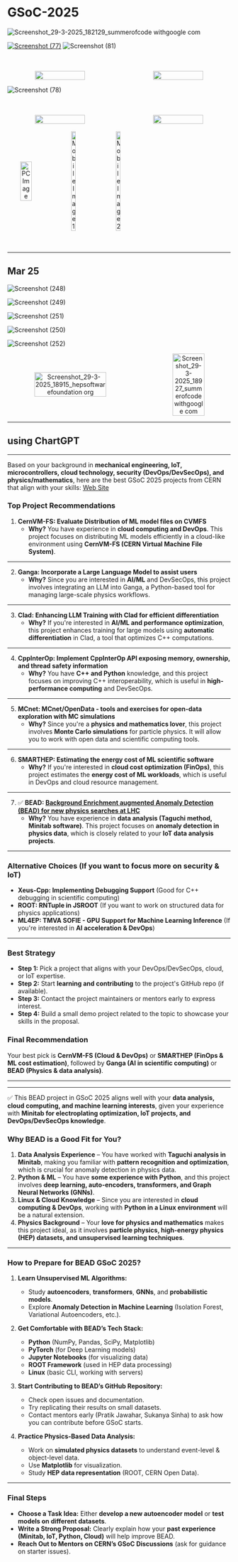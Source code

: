 # GSoC-2025

![Screenshot_29-3-2025_182129_summerofcode withgoogle com](https://github.com/user-attachments/assets/bbbe6ab8-f646-4bba-af43-b1068f56ca01)
</br>

[![Screenshot (77)](https://github.com/user-attachments/assets/bb21909f-c8f8-403b-a872-0c8311f2f1b1)](https://www.gsocorganizations.dev/)
![Screenshot (81)](https://github.com/user-attachments/assets/d9ad1864-9975-48db-a39e-1af0cc8e8a9b)

</br>
</br>

<div style='display:flex; align-items:center; gap: 30px;' align='center'>
<img width="48%" src="https://github.com/user-attachments/assets/d302f2d9-1bdd-419a-9cc6-433dfd5d0a6b">
<img width="48%" src="https://github.com/user-attachments/assets/623d6cfc-bf9f-40a4-adcb-047013cedbec">
</div>

![Screenshot (78)](https://github.com/user-attachments/assets/2153d089-3666-4c9e-9484-f55f651a0e31)

</br>
</br>

<div style='display:flex; align-items:center; gap: 30px;' align='center'>
<img width="48%" src="https://github.com/user-attachments/assets/f58144d2-4baa-4d4f-9659-4d9ea9513a40">
<img width="48%" src="https://github.com/user-attachments/assets/3446805f-c0de-4be1-921b-39f08caa4b9d">
</div>
</br>


<div style='display:flex; align-items:center; gap: 30px;' align='center'>
  <a href="https://hepsoftwarefoundation.org/activities/gsoc.html">
    <img width="55%" src="https://github.com/user-attachments/assets/7b4f1878-73fd-4ce4-9c4f-b0c1349f28a5" alt="PC Image">
  </a>
  <img width="14%" src="https://github.com/user-attachments/assets/3d939068-71b5-4935-91d2-b577bb887ccd" alt="Mobile Image 1">
  <img width="14%" src="https://github.com/user-attachments/assets/f0656d1b-0ab2-412b-95d1-535efc576b8b" alt="Mobile Image 2">
</div>

</br>
</br>

---

## Mar 25

![Screenshot (248)](https://github.com/user-attachments/assets/53a87a80-1141-44d2-8bbf-0d4737905fba)
</br>

![Screenshot (249)](https://github.com/user-attachments/assets/31786e47-5c79-4d4e-aa4d-3b5cdce1412f)
</br>

![Screenshot (251)](https://github.com/user-attachments/assets/d1bdfe97-d14e-46ab-b647-ea4fd7467170)
</br>

![Screenshot (250)](https://github.com/user-attachments/assets/1ffec415-6e90-408c-a4d0-78578a487b42)
</br>

![Screenshot (252)](https://github.com/user-attachments/assets/e5e2eba6-6986-403d-ac2a-80a662708138)
</br>

<div style='display:flex; align-items:center; gap: 30px;' align='center'>
<img width="57%" src="https://github.com/user-attachments/assets/bdc58af2-42f0-4a51-bea7-30800a9f182d" alt="Screenshot_29-3-2025_18915_hepsoftwarefoundation org">
<img width="38%" src="https://github.com/user-attachments/assets/30b48b3a-14ef-4b4e-9e40-cb1e0389624f" alt="Screenshot_29-3-2025_18927_summerofcode withgoogle com">
</div>

---

## using ChartGPT

---

Based on your background in **mechanical engineering, IoT, microcontrollers, cloud technology, security (DevOps/DevSecOps), and physics/mathematics**, here are the best GSoC 2025 projects from CERN that align with your skills: [Web Site](https://hepsoftwarefoundation.org/gsoc/2025/summary.html)

### **Top Project Recommendations**  
1. **CernVM-FS: Evaluate Distribution of ML model files on CVMFS**  
   - **Why?** You have experience in **cloud computing and DevOps**. This project focuses on distributing ML models efficiently in a cloud-like environment using **CernVM-FS (CERN Virtual Machine File System)**.  
---
2. **Ganga: Incorporate a Large Language Model to assist users**  
   - **Why?** Since you are interested in **AI/ML** and DevSecOps, this project involves integrating an LLM into Ganga, a Python-based tool for managing large-scale physics workflows.  
---
3. **Clad: Enhancing LLM Training with Clad for efficient differentiation**  
   - **Why?** If you're interested in **AI/ML and performance optimization**, this project enhances training for large models using **automatic differentiation** in Clad, a tool that optimizes C++ computations.  
---
4. **CppInterOp: Implement CppInterOp API exposing memory, ownership, and thread safety information**  
   - **Why?** You have **C++ and Python** knowledge, and this project focuses on improving C++ interoperability, which is useful in **high-performance computing** and DevSecOps.  
---
5. **MCnet: MCnet/OpenData - tools and exercises for open-data exploration with MC simulations**  
   - **Why?** Since you're a **physics and mathematics lover**, this project involves **Monte Carlo simulations** for particle physics. It will allow you to work with open data and scientific computing tools.  
---
6. **SMARTHEP: Estimating the energy cost of ML scientific software**  
   - **Why?** If you're interested in **cloud cost optimization (FinOps)**, this project estimates the **energy cost of ML workloads**, which is useful in DevOps and cloud resource management.  
---
7. ✅ **BEAD: [Background Enrichment augmented Anomaly Detection (BEAD) for new physics searches at LHC](https://hepsoftwarefoundation.org/gsoc/2025/proposal_SMARTHEP_BEAD.html)**  
   - **Why?** You have experience in **data analysis (Taguchi method, Minitab software)**. This project focuses on **anomaly detection in physics data**, which is closely related to your **IoT data analysis projects**.  
---
### **Alternative Choices (If you want to focus more on security & IoT)**  
- **Xeus-Cpp: Implementing Debugging Support** (Good for C++ debugging in scientific computing)  
- **ROOT: RNTuple in JSROOT** (If you want to work on structured data for physics applications)  
- **ML4EP: TMVA SOFIE - GPU Support for Machine Learning Inference** (If you're interested in **AI acceleration & DevOps**)  
---
### **Best Strategy**  
- **Step 1:** Pick a project that aligns with your DevOps/DevSecOps, cloud, or IoT expertise.  
- **Step 2:** Start **learning and contributing** to the project's GitHub repo (if available).  
- **Step 3:** Contact the project maintainers or mentors early to express interest.  
- **Step 4:** Build a small demo project related to the topic to showcase your skills in the proposal.  

### **Final Recommendation**  
Your best pick is **CernVM-FS (Cloud & DevOps)** or **SMARTHEP (FinOps & ML cost estimation)**, followed by **Ganga (AI in scientific computing)** or **BEAD (Physics & data analysis)**. 

---
---

✅ This BEAD project in GSoC 2025 aligns well with your **data analysis, cloud computing, and machine learning interests**, given your experience with **Minitab for electroplating optimization, IoT projects, and DevOps/DevSecOps knowledge**.  

### **Why BEAD is a Good Fit for You?**  
1. **Data Analysis Experience** – You have worked with **Taguchi analysis in Minitab**, making you familiar with **pattern recognition and optimization**, which is crucial for anomaly detection in physics data.  
2. **Python & ML** – You have **some experience with Python**, and this project involves **deep learning, auto-encoders, transformers, and Graph Neural Networks (GNNs)**.  
3. **Linux & Cloud Knowledge** – Since you are interested in **cloud computing & DevOps**, working with **Python in a Linux environment** will be a natural extension.  
4. **Physics Background** – Your **love for physics and mathematics** makes this project ideal, as it involves **particle physics, high-energy physics (HEP) datasets, and unsupervised learning techniques**.  

---

### **How to Prepare for BEAD GSoC 2025?**  
1. **Learn Unsupervised ML Algorithms:**  
   - Study **autoencoders**, **transformers**, **GNNs**, and **probabilistic models**.  
   - Explore **Anomaly Detection in Machine Learning** (Isolation Forest, Variational Autoencoders, etc.).  

2. **Get Comfortable with BEAD’s Tech Stack:**  
   - **Python** (NumPy, Pandas, SciPy, Matplotlib)  
   - **PyTorch** (for Deep Learning models)  
   - **Jupyter Notebooks** (for visualizing data)  
   - **ROOT Framework** (used in HEP data processing)  
   - **Linux** (basic CLI, working with servers)  

3. **Start Contributing to BEAD’s GitHub Repository:**  
   - Check open issues and documentation.  
   - Try replicating their results on small datasets.  
   - Contact mentors early (Pratik Jawahar, Sukanya Sinha) to ask how you can contribute before GSoC starts.  

4. **Practice Physics-Based Data Analysis:**  
   - Work on **simulated physics datasets** to understand event-level & object-level data.  
   - Use **Matplotlib** for visualization.  
   - Study **HEP data representation** (ROOT, CERN Open Data).  

---

### **Final Steps**  
- **Choose a Task Idea:** Either **develop a new autoencoder model** or **test models on different datasets**.  
- **Write a Strong Proposal:** Clearly explain how your **past experience (Minitab, IoT, Python, Cloud)** will help improve BEAD.  
- **Reach Out to Mentors on CERN’s GSoC Discussions** (ask for guidance on starter issues).  
